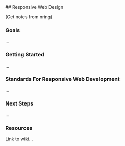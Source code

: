 
<section>
## Responsive Web Design

(Get notes from nring)

### Goals
...

### Getting Started
...

### Standards For Responsive Web Development
...

### Next Steps
... 

### Resources
 Link to wiki...    

</section>
